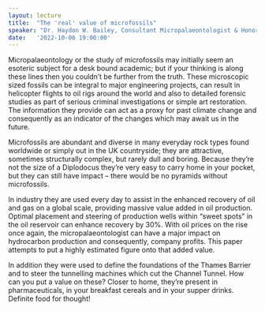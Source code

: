 ```yaml
---
layout: lecture
title:  "The 'real' value of microfossils"
speaker: "Dr. Haydon W. Bailey, Consultant Micropalaeontologist & Honorary Lecturer, University of Birmingham"
date:   '2022-10-06 19:00:00'
---
```

Micropalaeontology or the study of microfossils may initially seem an esoteric subject for a desk bound academic; but if your thinking is along these lines then you couldn’t be further from the truth. These microscopic sized fossils can be integral to major engineering projects, can result in helicopter flights to oil rigs around the world and also to detailed forensic studies as part of serious criminal investigations or simple art restoration. The information they provide can act as a proxy for past climate change and consequently as an indicator of the changes which may await us in the future.

Microfossils are abundant and diverse in many everyday rock types found worldwide or simply out in the UK countryside; they are attractive, sometimes structurally complex, but rarely dull and boring. Because they’re not the size of a Diplodocus they’re very easy to carry home in your pocket, but they can still have impact – there would be no pyramids without microfossils.

In industry they are used every day to assist in the enhanced recovery of oil and gas on a global scale, providing massive value added in oil production. Optimal placement and steering of production wells within “sweet spots” in the oil reservoir can enhance recovery
by 30%. With oil prices on the rise once again, the micropalaeontologist can have a major impact on hydrocarbon production and consequently, company profits. This paper attempts to put a highly estimated figure onto that added value.

In addition they were used to define the foundations of the Thames Barrier and to steer the tunnelling machines which cut the Channel Tunnel. How can you put a value on these? Closer to home, they’re present in pharmaceuticals, in your breakfast cereals and in your
supper drinks. Definite food for thought!